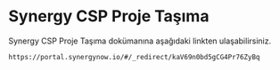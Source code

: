 # Synergy CSP Proje Taşıma

Synergy CSP Proje Taşıma dokümanına aşağıdaki linkten ulaşabilirsiniz.

	https://portal.synergynow.io/#/_redirect/kaV69n0bd5gCG4Pr76ZyBq